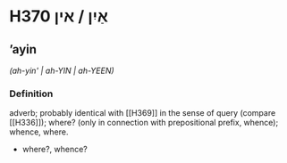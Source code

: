 # H370 אַיִן / אין

## ʼayin

_(ah-yin' | ah-YIN | ah-YEEN)_

### Definition

adverb; probably identical with [[H369]] in the sense of query (compare [[H336]]); where? (only in connection with prepositional prefix, whence); whence, where.

- where?, whence?
